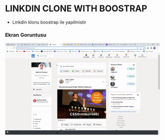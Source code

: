 # LINKDIN CLONE WITH BOOSTRAP

* Linkdin klonu boostrap ile yapilmistir

### Ekran Goruntusu

![](./assets/s10.gif)